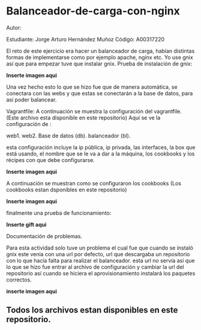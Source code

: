 # Balanceador-de-carga-con-nginx
Autor:

Estudiante: Jorge Arturo Hernández Muñoz
Código: A00317220

El reto de este ejercicio era hacer un balanceador de carga, habían distintas formas de implementarse como por ejemplo apache,
nginx etc. Yo use gnix así que para empezar tuve que instalar gnix. Prueba de instalación de gnix:

**Inserte imagen aqui**


Una vez hecho esto lo que se hizo fue que de manera automática, se conectara con las webs y que estas se conectarán a la 
base de datos, para así poder balancear.


Vagrantfile:
A continuación  se muestra la configuración del vagrantfile.
(Este archivo esta disponible en este repositorio)
Aquí se ve la configuración de :

web1.
web2.
Base de datos (db).
balanceador (bl).

esta configuración incluye la ip pública, ip privada, las interfaces, la box que está usando, el nombre que se le va a dar 
a la máquina, los cookbooks y los récipes con que debe configurarse.

**Inserte imagen aqui**

A continuación se muestran como se configuraron los cookbooks (Los cookbooks estan dsponibles en este repositorio)

**Inserte imagen aqui**

finalmente una prueba de funcionamiento:

**Inserte gift aqui**


Documentación de problemas.

Para esta actividad solo tuve un problema el cual fue que cuando se instaló gnix este venia con una url por defecto,
url que descargaba un repositorio con lo que hacía falta para realizar el balanceador. esta url no servía así que 
lo que se hizo fue entrar al archivo de configuración y cambiar la url del repositorio así cuando se hiciera el 
aprovisionamiento instalará los paquetes correctos.

**inserte imagen aqui**

## Todos los archivos estan disponibles en este repositorio.

